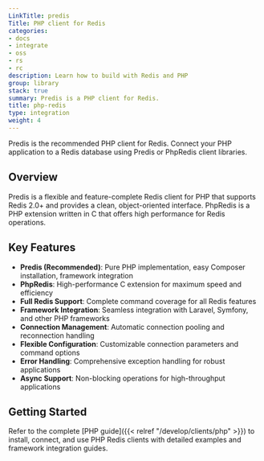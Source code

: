 ```yaml
---
LinkTitle: predis
Title: PHP client for Redis
categories:
- docs
- integrate
- oss
- rs
- rc
description: Learn how to build with Redis and PHP
group: library
stack: true
summary: Predis is a PHP client for Redis.
title: php-redis
type: integration
weight: 4
---
```


Predis is the recommended PHP client for Redis. Connect your PHP application to a Redis database using Predis or PhpRedis client libraries.

## Overview

Predis is a flexible and feature-complete Redis client for PHP that supports Redis 2.0+ and provides a clean, object-oriented interface. PhpRedis is a PHP extension written in C that offers high performance for Redis operations.

## Key Features

- **Predis (Recommended)**: Pure PHP implementation, easy Composer installation, framework integration
- **PhpRedis**: High-performance C extension for maximum speed and efficiency
- **Full Redis Support**: Complete command coverage for all Redis features
- **Framework Integration**: Seamless integration with Laravel, Symfony, and other PHP frameworks
- **Connection Management**: Automatic connection pooling and reconnection handling
- **Flexible Configuration**: Customizable connection parameters and command options
- **Error Handling**: Comprehensive exception handling for robust applications
- **Async Support**: Non-blocking operations for high-throughput applications

## Getting Started

Refer to the complete [PHP guide]({{< relref "/develop/clients/php" >}}) to install, connect, and use PHP Redis clients with detailed examples and framework integration guides.
